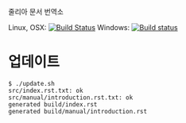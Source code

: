 줄리아 문서 번역소

Linux, OSX: [![Build Status](https://api.travis-ci.org/juliakorea/doc.svg?branch=master)](https://travis-ci.org/juliakorea/doc)
Windows: [![Build status](https://ci.appveyor.com/api/projects/status/m4pdut3nhvdu3unw?svg=true)](https://ci.appveyor.com/project/wookay/doc)


# 업데이트

	$ ./update.sh
	src/index.rst.txt: ok
	src/manual/introduction.rst.txt: ok
	generated build/index.rst
	generated build/manual/introduction.rst
